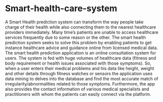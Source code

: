 # Smart-health-care-system

A Smart Health prediction system can transform the way people take charge of their health 
while also connecting them to the nearest healthcare providers immediately. Many time’s 
patients are unable to access healthcare services frequently due to some reason or the other. 
The smart health prediction system seeks to solve this problem by enabling patients to get 
instance healthcare advice and guidance online from licensed medical data. 
The smart health prediction application is an online consultation system for users. The system 
is fed with huge volumes of healthcare data (fitness and body requirement or health issues 
associated with those symptoms). So, when a user enters their medical problems and his data 
like height, weight and other details through fitness watches or sensors the application uses 
data mining to delves into the database and find the most accurate match of 
irregularity/abnormalities related to those symptoms.
Furthermore, the app also provides the contact information of various medical specialists and 
practitioners with whom the patients can easily connect via the platform.
